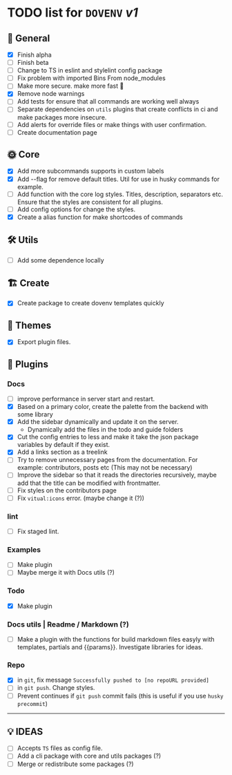 # **TODO** list for `DOVENV` _v1_

## 🌈 General

- [x] Finish alpha
- [ ] Finish beta
- [ ] Change to TS in eslint and stylelint config package
- [ ] Fix problem with imported Bins From node_modules
- [ ] Make more secure. make more fast 🚀
- [x] Remove node warnings
- [ ] Add tests for ensure that all commands are working well always
- [ ] Separate dependencies on `utils` plugins that create conflicts in ci and make packages more insecure.
- [ ] Add alerts for override files or make things with user confirmation.
- [ ] Create documentation page

## 🌞 Core

- [x] Add more subcommands supports in custom labels
- [x] Add --flag for remove default titles. Util for use in husky commands for example.
- [ ] Add function with the core log styles. Titles, description, separators etc. Ensure that the styles are consistent for all plugins.
- [ ] Add config options for change the styles.
- [x] Create a alias function for make shortcodes of commands

## 🛠️ Utils

- [ ] Add some dependence locally

## 🏗️ Create

- [x] Create package to create dovenv templates quickly

## 🎨 Themes

- [x] Export plugin files.

## 🔌 Plugins

### Docs

- [ ] improve performance in server start and restart.
- [x] Based on a primary color, create the palette from the backend with some library
- [x] Add the sidebar dynamically and update it on the server.
  - Dynamically add the files in the todo and guide folders
- [x] Cut the config entries to less and make it take the json package variables by default if they exist.
- [x] Add a links section as a treelink
- [ ] Try to remove unnecessary pages from the documentation. For example: contributors, posts etc (This may not be necessary)
- [ ] Improve the sidebar so that it reads the directories recursively, maybe add that the title can be modified with frontmatter.
- [ ] Fix styles on the contributors page
- [ ] Fix `vitual:icons` error. (maybe change it (?))

### lint

- [ ] Fix staged lint.

### Examples

- [ ] Make plugin
- [ ] Maybe merge it with Docs utils (?)

### Todo

- [x] Make plugin

### Docs utils | Readme / Markdown (?)

- [ ] Make a plugin with the functions for build markdown files easyly with templates, partials and {{params}}.
  Investigate libraries for ideas.

### Repo

- [x] in `git`, fix message `Successfully pushed to [no repoURL provided]`
- [ ] in `git push`. Change styles.
- [ ] Prevent continues if `git push` commit fails (this is useful if you use `husky` `precommit`)

---

## 💡 IDEAS

- [ ] Accepts `TS` files as config file.
- [ ] Add a cli package with core and utils packages (?)
- [ ] Merge or redistribute some packages (?)
